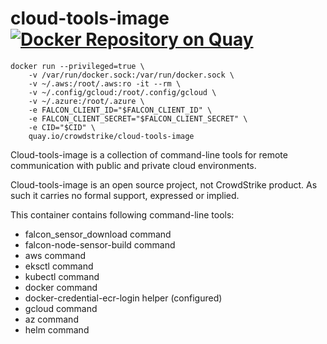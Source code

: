 # cloud-tools-image [![Docker Repository on Quay](https://quay.io/repository/crowdstrike/cloud-tools-image/status "Docker Repository on Quay")](https://quay.io/repository/crowdstrike/cloud-tools-image)

```
docker run --privileged=true \
    -v /var/run/docker.sock:/var/run/docker.sock \
    -v ~/.aws:/root/.aws:ro -it --rm \
    -v ~/.config/gcloud:/root/.config/gcloud \
    -v ~/.azure:/root/.azure \
    -e FALCON_CLIENT_ID="$FALCON_CLIENT_ID" \
    -e FALCON_CLIENT_SECRET="$FALCON_CLIENT_SECRET" \
    -e CID="$CID" \
    quay.io/crowdstrike/cloud-tools-image
```

Cloud-tools-image is a collection of command-line tools for remote communication with public and private cloud environments.

Cloud-tools-image is an open source project, not CrowdStrike product. As such it carries no formal support, expressed or implied.

This container contains following command-line tools:
 * falcon_sensor_download command
 * falcon-node-sensor-build command
 * aws command
 * eksctl command
 * kubectl command
 * docker command
 * docker-credential-ecr-login helper (configured)
 * gcloud command
 * az command
 * helm command
